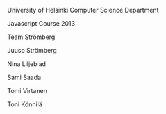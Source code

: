 University of Helsinki Computer Science Department

Javascript Course 2013

Team Strömberg

Juuso Strömberg

Nina Liljeblad

Sami Saada

Tomi Virtanen

Toni Könnilä
